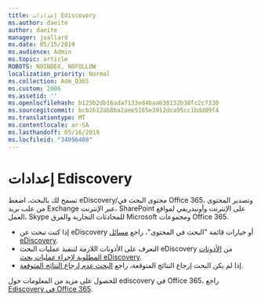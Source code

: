 ```yaml
---
title: إعدادات Ediscovery
ms.author: daeite
author: daeite
manager: joallard
ms.date: 05/15/2019
ms.audience: Admin
ms.topic: article
ROBOTS: NOINDEX, NOFOLLOW
localization_priority: Normal
ms.collection: Adm_O365
ms.custom: 2006
ms.assetid: ''
ms.openlocfilehash: b125b2db16ada7133ed4baa638132b38fc2c7330
ms.sourcegitcommit: bcb2612ab8ba2aee5165e3912dca95cc1bdd09f4
ms.translationtype: MT
ms.contentlocale: ar-SA
ms.lasthandoff: 05/16/2019
ms.locfileid: "34096408"
---
```

# <a name="ediscovery-settings"></a>إعدادات Ediscovery

تسمح لك بالبحث، اضغط eDiscovery/محتوى البحث في Office 365، وتصدير المحتوى من علب بريد Exchange عبر الإنترنت، SharePoint على الإنترنت وأونيدريفي لمواقع العمل، Skype للمحادثات التجارية والفرق Microsoft ومجموعات Office 365.

- إذا كنت تبحث عن eDiscovery أو خيارات قائمة "البحث في المحتوى"، راجع [مسائل eDiscovery](https://docs.microsoft.com/en-us/alchemyinsights/ediscovery-issues).
- التعرف على الأذونات اللازمة لتنفيذ عمليات البحث eDiscovery من [الأذونات المطلوبة لإجراء عمليات بحث eDiscovery](https://docs.microsoft.com/en-us/alchemyinsights/permissions-required-for-ediscovery-searches).
- إذا لم يكن البحث إرجاع النتائج المتوقعة، راجع [البحث عدم إرجاع النتائج المتوقعة](https://docs.microsoft.com/en-us/alchemyinsights/search-not-returning-expected-results).

للحصول على مزيد من المعلومات حول ediscovery في Office 365، راجع [Ediscovery في Office 365](https://docs.microsoft.com/en-us/office365/securitycompliance/ediscovery).
